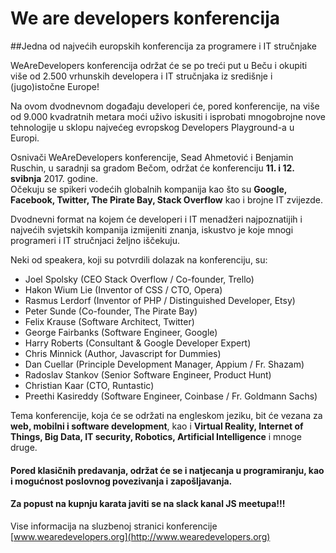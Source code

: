# We are developers konferencija
##Jedna od najvećih europskih konferencija za programere i IT stručnjake

WeAreDevelopers konferencija održat će se po treći put u Beču i okupiti više od 2.500 vrhunskih 
developera i IT stručnjaka iz središnje i (jugo)istočne Europe!

Na ovom dvodnevnom događaju developeri će, pored konferencije, 
na više od 9.000 kvadratnih metara moći uživo iskusiti i isprobati mnogobrojne 
nove tehnologije u sklopu najvećeg evropskog Developers Playground-a u Europi.  

Osnivači WeAreDevelopers konferencije, Sead Ahmetović i Benjamin Ruschin,
u saradnji sa gradom Bečom, održat će konferenciju **11. i 12. svibnja** 2017. godine.  
Očekuju se spikeri vodećih globalnih kompanija kao što su **Google, Facebook, Twitter, The Pirate Bay, Stack Overflow** kao i brojne IT zvijezde.  

Dvodnevni format na kojem će developeri i IT menadžeri najpoznatijih i najvećih svjetskih 
kompanija izmijeniti znanja, iskustvo je koje mnogi programeri i IT stručnjaci željno iščekuju.  

Neki od speakera, koji su potvrdili dolazak na konferenciju, su:

- Joel Spolsky (CEO Stack Overflow / Co-founder, Trello)
- Hakon Wium Lie (Inventor of CSS / CTO, Opera)
- Rasmus Lerdorf (Inventor of PHP / Distinguished Developer, Etsy)
- Peter Sunde (Co-founder, The Pirate Bay)
- Felix Krause (Software Architect, Twitter)
- George Fairbanks (Software Engineer, Google)
- Harry Roberts (Consultant & Google Developer Expert)
- Chris Minnick (Author, Javascript for Dummies)
- Dan Cuellar (Principle Development Manager, Appium / Fr. Shazam)
- Radoslav Stankov (Senior Software Engineer, Product Hunt)
- Christian Kaar (CTO, Runtastic)
- Preethi Kasireddy (Software Engineer, Coinbase / Fr. Goldmann Sachs)

Tema konferencije, koja će se održati na engleskom jeziku, bit će vezana za **web, mobilni i software development**, 
kao i **Virtual Reality, Internet of Things, Big Data, IT security, Robotics, Artificial Intelligence** i mnoge druge.

#### Pored klasičnih predavanja, održat će se i natjecanja u programiranju, kao i mogućnost poslovnog povezivanja i zapošljavanja.  

#### Za popust na kupnju karata javiti se na slack kanal JS meetupa!!!

Vise informacija na sluzbenoj stranici konferencije [www.wearedevelopers.org](http://www.wearedevelopers.org)
